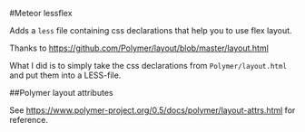 #Meteor lessflex

Adds a `less` file containing css declarations that help you to use flex layout.

Thanks to https://github.com/Polymer/layout/blob/master/layout.html

What I did is to simply take the css declarations from `Polymer/layout.html` and put them into a LESS-file.

##Polymer layout attributes

See https://www.polymer-project.org/0.5/docs/polymer/layout-attrs.html for reference.
